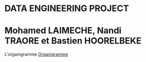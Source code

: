 # DATA ENGINEERING PROJECT 
# Mohamed LAIMECHE, Nandi TRAORE et Bastien HOORELBEKE

L'organigramme [Organigramme](./Organigrammes.png)
